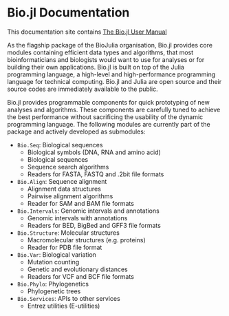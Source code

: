 # Bio.jl Documentation

This documentation site contains [The Bio.jl User Manual](@ref)

As the flagship package of the BioJulia organisation, Bio.jl provides core
modules containing efficient data types and algorithms, that most
bioinformaticians and biologists would want to use for analyses or for building
their own applications.
Bio.jl is built on top of the Julia programming language, a high-level and
high-performance programming language for technical computing. Bio.jl and Julia
are open source and their source codes are immediately available to the public.

Bio.jl provides programmable components for quick prototyping of new analyses
and algorithms. These components are carefully tuned to achieve the best
performance without sacrificing the usability of the dynamic programming
language. The following modules are currently part of the package and actively
developed as submodules:

* `Bio.Seq`: Biological sequences
    * Biological symbols (DNA, RNA and amino acid)
    * Biological sequences
    * Sequence search algorithms
    * Readers for FASTA, FASTQ and .2bit file formats
* `Bio.Align`: Sequence alignment
    * Alignment data structures
    * Pairwise alignment algorithms
    * Reader for SAM and BAM file formats
* `Bio.Intervals`: Genomic intervals and annotations
    * Genomic intervals with annotations
    * Readers for BED, BigBed and GFF3 file formats
* `Bio.Structure`: Molecular structures
    * Macromolecular structures (e.g. proteins)
    * Reader for PDB file format
* `Bio.Var`: Biological variation
    * Mutation counting
    * Genetic and evolutionary distances
    * Readers for VCF and BCF file formats
* `Bio.Phylo`: Phylogenetics
    * Phylogenetic trees
* `Bio.Services`: APIs to other services
    * Entrez utilities (E-utilities)
